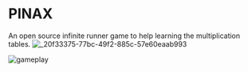 # PINAX
An open source infinite runner game to help learning the multiplication tables.
 ![_20f33375-77bc-49f2-885c-57e60eaab993](https://github.com/Kuvrot/PINAX/assets/23508114/02bbf66a-087b-4510-a1d5-224e74642a29)

![gameplay](https://github.com/Kuvrot/PINAX/assets/23508114/d19285ce-e5e1-4c9f-b9ff-e3b9b87e5846)
